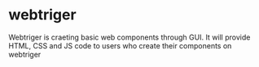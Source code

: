 # webtriger
Webtriger is craeting basic web components through GUI. It will provide HTML, CSS and JS code to users who create their components on webtriger
